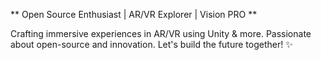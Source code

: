 ** Open Source Enthusiast | AR/VR Explorer | Vision PRO **

Crafting immersive experiences in AR/VR using Unity & more. Passionate about open-source and innovation. Let's build the future together! ✨
